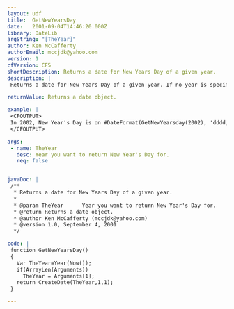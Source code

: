 ```yaml
---
layout: udf
title:  GetNewYearsDay
date:   2001-09-04T14:46:20.000Z
library: DateLib
argString: "[TheYear]"
author: Ken McCafferty
authorEmail: mccjdk@yahoo.com
version: 1
cfVersion: CF5
shortDescription: Returns a date for New Years Day of a given year.
description: |
 Returns a date for New Years Day of a given year. If no year is specified, defaults to current year.

returnValue: Returns a date object.

example: |
 <CFOUTPUT>
 In 2002, New Year's Day is on #DateFormat(GetNewYearsday(2002), 'dddd, mmm dd')#.
 </CFOUTPUT>

args:
 - name: TheYear
   desc: Year you want to return New Year's Day for.
   req: false


javaDoc: |
 /**
  * Returns a date for New Years Day of a given year.
  * 
  * @param TheYear      Year you want to return New Year's Day for. 
  * @return Returns a date object. 
  * @author Ken McCafferty (mccjdk@yahoo.com) 
  * @version 1.0, September 4, 2001 
  */

code: |
 function GetNewYearsDay() 
 {
   Var TheYear=Year(Now());
   if(ArrayLen(Arguments)) 
     TheYear = Arguments[1];
   return CreateDate(TheYear,1,1);
 }

---
```


